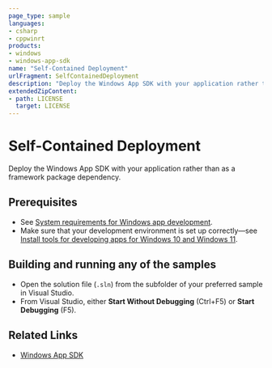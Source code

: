 ```yaml
---
page_type: sample
languages:
- csharp
- cppwinrt
products:
- windows
- windows-app-sdk
name: "Self-Contained Deployment"
urlFragment: SelfContainedDeployment
description: "Deploy the Windows App SDK with your application rather than as a framework package dependency."
extendedZipContent:
- path: LICENSE
  target: LICENSE
---
```


# Self-Contained Deployment

Deploy the Windows App SDK with your application rather than as a framework package dependency.

## Prerequisites

* See [System requirements for Windows app development](https://docs.microsoft.com/windows/apps/windows-app-sdk/system-requirements).
* Make sure that your development environment is set up correctly&mdash;see [Install tools for developing apps for Windows 10 and Windows 11](https://docs.microsoft.com/windows/apps/windows-app-sdk/set-up-your-development-environment).

## Building and running any of the samples

* Open the solution file (`.sln`) from the subfolder of your preferred sample in Visual Studio.
* From Visual Studio, either **Start Without Debugging** (Ctrl+F5) or **Start Debugging** (F5).

## Related Links

- [Windows App SDK](https://docs.microsoft.com/windows/apps/windows-app-sdk/)
